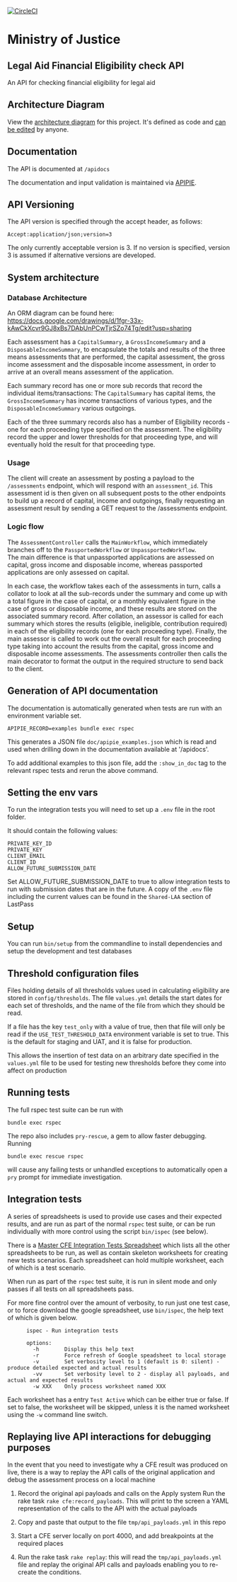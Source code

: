 [![CircleCI](https://circleci.com/gh/ministryofjustice/check-financial-eligibility.svg?style=shield)](https://circleci.com/gh/ministryofjustice/check-financial-eligibility/tree/main)

# Ministry of Justice


## Legal Aid Financial Eligibility check API

An API for checking financial eligibility for legal aid

## Architecture Diagram

View the [architecture diagram](https://structurizr.com/share/55246/diagrams#cfe-container) for this project.
It's defined as code and [can be edited](https://github.com/ministryofjustice/laa-architecture-as-code/blob/main/src/main/kotlin/model/CFE.kt) by anyone.

## Documentation

The API is documented at `/apidocs`

The documentation and input validation is maintained via
[APIPIE](https://github.com/Apipie/apipie-rails).

## API Versioning

The API version is specified through the accept header, as follows:

```text
Accept:application/json;version=3
```

The only currently acceptable version is 3.  If no version is specified, version 3 is assumed if alternative versions are developed.


## System architecture

### Database Architecture

An ORM diagram can be found here: https://docs.google.com/drawings/d/1fgr-33x-kAwCkXcvr9GJ8xBs7DAbUnPCwTjrSZo74Tg/edit?usp=sharing

Each assessment has a `CapitalSummary`, a `GrossIncomeSummary` and a `DisposableIncomeSummary`, to encapsulate the totals and results of the 
three means assessments that are performed, the capital assessment, the gross income assessment and the disposable income assessment,
in order to arrive at an overall means assessment of the application.

Each summary record has one or more sub records that record the individual items/transactions: The `CapitalSummary` has capital items,
the `GrossIncomeSummary` has income transactions of various types, and the `DisposableIncomeSummary` various outgoings.

Each of the three summary records also has a number of Eligibility records - one for each proceeding type specified on the assessment.  The eligibility
record the upper and lower thresholds for that proceeding type, and will eventually hold the result for that proceeding type.

### Usage

The client will create an assessment by posting a payload to the `/assessments` endpoint, which will respond with an `assessment_id`.  This assessment id
is then given on all subsequent posts to the other endpoints to build up a record of capital, income and outgoings, finally requesting an assessment result
by sending a GET request to the /assessments endpoint.

### Logic flow

The `AssessmentController` calls the `MainWorkflow`, which immediately branches off to the `PassportedWorkflow` or `UnpassportedWorkflow`.  
The main difference is 
that unpassported applications are assessed on capital, gross income and disposable income, whereas passported applications are only 
assessed on capital.

In each case, the workflow takes each of the assessments in turn, calls a collator to look at all the sub-records under the summary and come up 
with a total figure in the case of capital, or a monthly equivalent figure in the case of gross or disposable  income, and these results are stored on
the associated summary record.  After collation, an assessor is called for each summary which stores the results (eligible, ineligible, contribution required) 
in each of the eligibility records (one for each proceeding type).  Finally, the main assessor is called to work out the overall result for 
each proceeding type taking into account the results from the capital, gross income and disposable income assessments.
The assessments controller then calls the main decorator to format the output in the required structure to send back to the client.


## Generation of API documentation
The documentation is automatically generated when tests are run with an environment variable set.

```APIPIE_RECORD=examples bundle exec rspec```

This generates a JSON file `doc/apipie_examples.json` which is read and used when drilling down in the documentation available at '/apidocs'.

To add additional examples to this json file, add the `:show_in_doc` tag to the relevant rspec tests and rerun the above command.


## Setting the env vars
To run the integration tests you will need to set up a `.env` file in the root folder.

It should contain the following values:
```shell script
PRIVATE_KEY_ID
PRIVATE_KEY
CLIENT_EMAIL
CLIENT_ID
ALLOW_FUTURE_SUBMISSION_DATE
```

Set ALLOW_FUTURE_SUBMISSION_DATE to true to allow integration tests to run with submission dates that are in the future.
A copy of the `.env` file including the current values can be found in the `Shared-LAA` section of LastPass

## Setup

You can run `bin/setup` from the commandline to install dependencies and setup the development and test databases

## Threshold configuration files

Files holding details of all thresholds values used in calculating eligibility are stored in `config/thresholds`.
The file `values.yml` details the start dates for each set of thresholds, and the name of the file from which they should be read.

If a file has the key `test_only` with a value of true, then that file will only be read if the
`USE_TEST_THRESHOLD_DATA` environment variable is set to true.  This is the default for staging and UAT, and it is
false for production.

This allows the insertion of test data on an arbitrary date specified in the `values.yml` file to be used
for testing new thresholds before they come into affect on production

## Running tests

The full rspec test suite can be run with
```
bundle exec rspec
```

The repo also includes `pry-rescue`, a gem to allow faster debugging. Running
```
bundle exec rescue rspec
```
will cause any failing tests or unhandled exceptions to automatically open a `pry` prompt for immediate investigation.

## Integration tests
A series of spreadsheets is used to provide use cases and their expected results, and are run as part of the normal `rspec` test suite, or can  be 
run individually with more control using the script `bin/ispec` (see below).

There is a  [Master CFE Integration Tests Spreadsheet](https://docs.google.com/spreadsheets/d/1lkRmiqi4KpoAIxzui3hTnHddsdWgN9VquEE_Cxjy9AM/edit#gid=651307264) which 
lists all the other spreadsheets to be run, as well as contain skeleton worksheets for creating new tests scenarios.  Each spreadsheet can hold multiple worksheet, 
each of which is a test scenario.

When run as part of the `rspec` test suite, it is run in silent mode and only passes if all tests on all spreadsheets pass.

For more fine control over the amount of verbosity, to run just one test case, or to force download the google spreadsheet,
use `bin/ispec`, the help text of which is given below.

```
      ispec - Run integration tests

      options:
        -h        Display this help text
        -r        Force refresh of Google speadsheet to local storage
        -v        Set verbosity level to 1 (default is 0: silent) - produce detailed expected and actual results
        -vv       Set verbosity level to 2 - display all payloads, and actual and expected results
        -w XXX    Only process worksheet named XXX
  ```

Each worksheet has a entry `Test Active` which can be either true or false.  If set to false, the worksheet will be skipped, unless it is 
the named worksheet using the `-w` command line switch.

## Replaying live API interactions for debugging purposes

In the event that you need to investigate why a CFE result was produced on live, there is
a way to replay the API calls of the original application and debug the assessment process
on a local machine

1) Record the original api payloads and calls on the Apply system
   Run the rake task `rake cfe:record_payloads`.  This will print to the screen a YAML
   representation of the calls to the API with the actual payloads

2) Copy and paste that output to the file `tmp/api_payloads.yml` in this repo

3) Start a CFE server locally on port 4000, and add breakpoints at the required places

4) Run the rake task `rake replay`: this will read the `tmp/api_payloads.yml` file and
   replay the original API calls and payloads enabling you to re-create the conditions.
